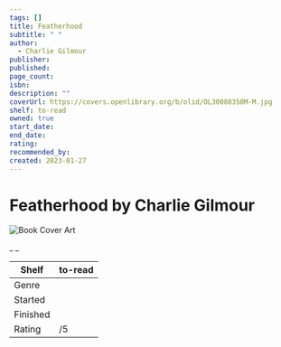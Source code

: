 ```yaml
---
tags: []
title: Featherhood
subtitle: " "
author:
  - Charlie Gilmour
publisher: 
published: 
page_count: 
isbn: 
description: ""
coverUrl: https://covers.openlibrary.org/b/olid/OL30080350M-M.jpg
shelf: to-read
owned: true
start_date: 
end_date: 
rating: 
recommended_by: 
created: 2023-01-27
---
```


# Featherhood by Charlie Gilmour

![Book Cover Art](https://covers.openlibrary.org/b/olid/OL30080350M-M.jpg)

_ _

| Shelf | to-read |
| --- | --- |
| Genre |  |
| Started |  |
| Finished |  |
| Rating | /5 |

